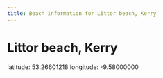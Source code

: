 ```yaml
---
title: Beach information for Littor beach, Kerry
---
```

# Littor beach, Kerry 

<div class="location-info">latitude: 53.26601218 longitude: -9.58000000</div>
<div id="met-eireann-warnings" onload="get_met_eireann_warnings(EI11)"></div>
<div></div>